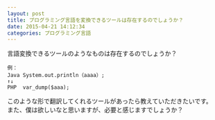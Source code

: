 ```yaml
---
layout: post
title: プログラミング言語を変換できるツールは存在するのでしょうか？
date: 2015-04-21 14:12:34
categories: プログラミング言語
---
```

<p>言語変換できるツールのようなものは存在するのでしょうか？</p>

<pre><code>例：
Java System.out.println（aaaa）;
↑↓
PHP  var_dump($aaa);
</code></pre>

<p>このような形で翻訳してくれるツールがあったら教えていただきたいです。<br>
また、僕は欲しいなと思いますが、必要と感じますでしょうか？</p>
